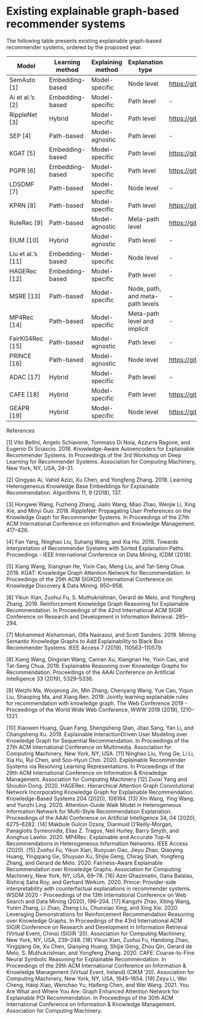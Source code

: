 # Existing explainable graph-based recommender systems 


The following table presents existing explainable graph-based recommender systems, ordered by the proposed year.


| Model | Learning method | Explaining method | Explanation type | Implementation |
| ---------------------------------------- | ---------------------------------------- | ---------------------------------------- | ---------------------------------------- | ----------------------------------------| 
| SemAuto [1] | Embedding-based | Model-specific | Node level | https://github.com/sisinflab/SEMAUTO |
| Ai et al.’s [2] | Embedding-based | Model-specific | Path level | - |
| RippleNet [3] | Hybrid |  Model-specific | Path level | https://github.com/hwwang55/RippleNet |
| SEP [4] | Path-based | Model-agnostic | Path level | - |
| KGAT [5] | Embedding-based | Model-specific | Path level | https://github.com/xiangwang1223/knowledge_graph_attention_network |
| PGPR [6] | Embedding-based | Model-specific | Path level | https://github.com/orcax/PGPR |
| LDSDMF [7] | Path-based | Model-specific | Node level | - |
| KPRN [8] | Path-based | Model-specific | Path level | https://github.com/xiangwang1223/KPRN |
| RuleRec [9] | Path-based | Model-agnostic | Meta-path level | https://github.com/THUIR/RuleRec |
| EIUM [10] | Hybrid | Model-agnostic | Path level | - |
| Liu et al.’s [11] | Embedding-based | Model-specific | Node level | - |
| HAGERec [12] | Embedding-based | Model-specific | Path level | - |
| MSRE [13] | Path-based | Model-specific | Node, path, and meta-path levels | - | 
| MP4Rec [14] | Path-based | Model-specific | Meta-path level and implicit | - |
| FairKG4Rec [15] | Path-based | Model-agnostic | Path level | - |
| PRINCE [16] | Path-based | Model-agnostic | Node level | https://github.com/azinmatin/prince |
| ADAC [17] | Hybrid | Model-specific | Path level | - |
| CAFE [18] | Hybrid | Model-specific | Path level | https://github.com/orcax/CAFE |
| GEAPR [19] | Hybrid | Model-specific | Node level | https://github.com/zyli93/GEAPR |





References 

[1] Vito Bellini, Angelo Schiavone, Tommaso Di Noia, Azzurra Ragone, and Eugenio Di Sciascio. 2018. Knowledge-Aware Autoencoders for Explainable Recommender Systems. In Proceedings of the 3rd Workshop on Deep Learning for Recommender Systems. Association for Computing Machinery, New York, NY, USA, 24–31. 

[2] Qingyao Ai, Vahid Azizi, Xu Chen, and Yongfeng Zhang. 2018. Learning Heterogeneous Knowledge Base Embeddings for Explainable Recommendation. Algorithms 11, 9 (2018), 137.

[3] Hongwei Wang, Fuzheng Zhang, Jialin Wang, Miao Zhao, Wenjie Li, Xing Xie, and Minyi Guo. 2018. RippleNet: Propagating User Preferences on the Knowledge Graph for Recommender Systems. In Proceedings of the 27th ACM International Conference on Information and Knowledge Management. 417–426.

[4] Fan Yang, Ninghao Liu, Suhang Wang, and Xia Hu. 2018. Towards Interpretation of Recommender Systems with Sorted Explanation Paths. Proceedings - IEEE International Conference on Data Mining, ICDM (2018).

[5] Xiang Wang, Xiangnan He, Yixin Cao, Meng Liu, and Tat-Seng Chua. 2019. KGAT: Knowledge Graph Attention Network for Recommendation. In Proceedings of the 25th ACM SIGKDD International Conference on Knowledge Discovery & Data Mining. 950–958.

[6] Yikun Xian, Zuohui Fu, S. Muthukrishnan, Gerard de Melo, and Yongfeng Zhang. 2019. Reinforcement Knowledge Graph Reasoning for Explainable Recommendation. In Proceedings of the 42nd International ACM SIGIR Conference on Research and Development in Information Retrieval. 285–294.

[7] Mohammed Alshammari, Olfa Nasraoui, and Scott Sanders. 2019. Mining Semantic Knowledge Graphs to Add Explainability to Black Box Recommender Systems. IEEE Access 7 (2019), 110563–110579.

[8] Xiang Wang, Dingxian Wang, Canran Xu, Xiangnan He, Yixin Cao, and Tat-Seng Chua. 2019. Explainable Reasoning over Knowledge Graphs for Recommendation. Proceedings of the AAAI Conference on Artificial Intelligence 33 (2019), 5329–5336.

[9] Weizhi Ma, Woojeong Jin, Min Zhang, Chenyang Wang, Yue Cao, Yiqun Liu, Shaoping Ma, and Xiang Ren. 2019. Jointly learning explainable rules for recommendation with knowledge graph. The Web Conference 2019 - Proceedings of the World Wide Web Conference, WWW 2019 (2019), 1210–1221.

[10] Xiaowen Huang, Quan Fang, Shengsheng Qian, Jitao Sang, Yan Li, and Changsheng Xu. 2019. Explainable InteractionDriven User Modeling over Knowledge Graph for Sequential Recommendation. In Proceedings of the 27th ACM International Conference on Multimedia. Association for Computing Machinery, New York, NY, USA.
[11] Ninghao Liu, Yong Ge, Li Li, Xia Hu, Rui Chen, and Soo-Hyun Choi. 2020. Explainable Recommender Systems via Resolving Learning Representations. In Proceedings of the 29th ACM International Conference on Information & Knowledge Management. Association for Computing Machinery
[12] Zuoxi Yang and Shoubin Dong. 2020. HAGERec: Hierarchical Attention Graph Convolutional Network Incorporating Knowledge Graph for Explainable Recommendation. Knowledge-Based Systems 204 (2020), 106194.
[13] Xin Wang, Ying Wang, and Yunzhi Ling. 2020. Attention-Guide Walk Model in Heterogeneous Information Network for Multi-Style Recommendation Explanation. Proceedings of the AAAI Conference on Artificial Intelligence 34, 04 (2020), 6275–6282.
[14] Makbule Gulcin Ozsoy, Diarmuid O’Reilly-Morgan, Panagiotis Symeonidis, Elias Z. Tragos, Neil Hurley, Barry Smyth, and Aonghus Lawlor. 2020. MP4Rec: Explainable and Accurate Top-N Recommendations in Heterogeneous Information Networks. IEEE Access (2020).
[15] Zuohui Fu, Yikun Xian, Ruoyuan Gao, Jieyu Zhao, Qiaoying Huang, Yingqiang Ge, Shuyuan Xu, Shijie Geng, Chirag Shah, Yongfeng Zhang, and Gerard de Melo. 2020. Fairness-Aware Explainable Recommendation over Knowledge Graphs. Association for Computing Machinery, New York, NY, USA, 69–78.
[16] Azin Ghazimatin, Oana Balalau, Rishiraj Saha Roy, and Gerhard Weikum. 2020. Prince: Provider-side interpretability with counterfactual explanations in recommender systems. WSDM 2020 - Proceedings of the 13th International Conference on Web Search and Data Mining (2020), 196–204.
[17] Kangzhi Zhao, Xiting Wang, Yuren Zhang, Li Zhao, Zheng Liu, Chunxiao Xing, and Xing Xie. 2020. Leveraging Demonstrations for Reinforcement Recommendation Reasoning over Knowledge Graphs. In Proceedings of the 43rd International ACM SIGIR Conference on Research and Development in Information Retrieval (Virtual Event, China) (SIGIR ’20). Association for Computing Machinery, New York, NY, USA, 239–248.
[18] Yikun Xian, Zuohui Fu, Handong Zhao, Yingqiang Ge, Xu Chen, Qiaoying Huang, Shijie Geng, Zhou Qin, Gerard de Melo, S. Muthukrishnan, and Yongfeng Zhang. 2020. CAFE: Coarse-to-Fine Neural Symbolic Reasoning for Explainable Recommendation. In Proceedings of the 29th ACM International Conference on Information & Knowledge Management (Virtual Event, Ireland) (CIKM ’20). Association for Computing Machinery, New York, NY, USA, 1645–1654.
[19] Zeyu Li, Wei Cheng, Haiqi Xiao, Wenchao Yu, Haifeng Chen, and Wei Wang. 2021. You Are What and Where You Are: Graph Enhanced Attention Network for Explainable POI Recommendation. In Proceedings of the 30th ACM International Conference on Information & Knowledge Management. Association for Computing Machinery.



